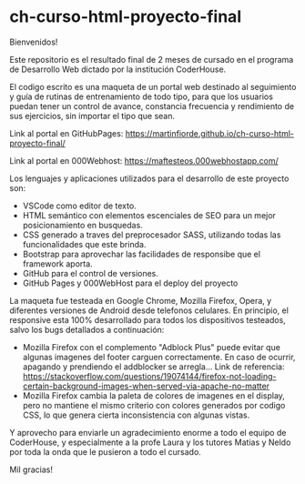 # ch-curso-html-proyecto-final

Bienvenidos! 

Este repositorio es el resultado final de 2 meses de cursado en el programa de Desarrollo Web dictado por la institución CoderHouse. 

El codigo escrito es una maqueta de un portal web destinado al seguimiento y guía de rutinas de entrenamiento de todo tipo, para que los usuarios puedan tener un control de avance, constancia frecuencia y rendimiento de sus ejercicios, sin importar el tipo que sean. 

Link al portal en GitHubPages: https://martinfiorde.github.io/ch-curso-html-proyecto-final/ 

Link al portal en 000Webhost: https://maftesteos.000webhostapp.com/ 


Los lenguajes y aplicaciones utilizados para el desarrollo de este proyecto son: 
* VSCode como editor de texto.
* HTML semántico con elementos escenciales de SEO para un mejor posicionamiento en busquedas.
* CSS generado a traves del preprocesador SASS, utilizando todas las funcionalidades que este brinda.
* Bootstrap para aprovechar las facilidades de responsibe que el framework aporta.
* GitHub para el control de versiones.
* GitHub Pages y 000WebHost para el deploy del proyecto


La maqueta fue testeada en Google Chrome, Mozilla Firefox, Opera, y diferentes versiones de Android desde telefonos celulares.
En principio, el responsive esta 100% desarrollado para todos los dispositivos testeados, salvo los bugs detallados a continuación:
* Mozilla Firefox con el complemento "Adblock Plus" puede evitar que algunas imagenes del footer carguen correctamente. En caso de ocurrir, apagando y prendiendo el addblocker se arregla...
  Link de referencia: https://stackoverflow.com/questions/19074144/firefox-not-loading-certain-background-images-when-served-via-apache-no-matter
* Mozilla Firefox cambia la paleta de colores de imagenes en el display, pero no mantiene el mismo criterio con colores generados por codigo CSS, lo que genera cierta inconsistencia con algunas vistas.


Y aprovecho para enviarle un agradecimiento enorme a todo el equipo de CoderHouse, y especialmente a la profe Laura y los tutores Matias y Neldo por toda la onda que le pusieron a todo el cursado. 

Mil gracias!
